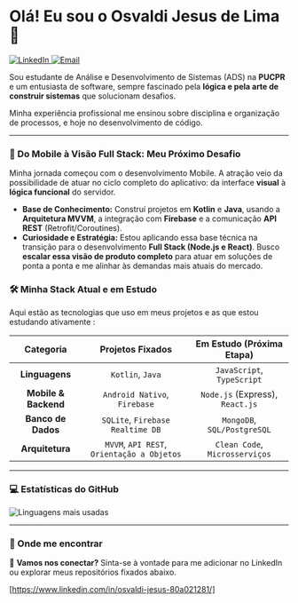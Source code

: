 # Olá! Eu sou o Osvaldi Jesus de Lima  👋
<a href="https://[www.linkedin.com/in/SEU_LINKEDIN_AQUI](https://www.linkedin.com/in/osvaldi-jesus-80a021281/)" target="_blank">
  <img src="https://img.shields.io/badge/LinkedIn-0077B5?style=for-the-badge&logo=linkedin&logoColor=white" alt="LinkedIn" />
</a>
<a href="mailto:osvaldijesus@gmail.com" target="_blank">
  <img src="https://img.shields.io/badge/Email-D14836?style=for-the-badge&logo=gmail&logoColor=white" alt="Email" />
</a>

Sou estudante de Análise e Desenvolvimento de Sistemas (ADS) na **PUCPR** e um entusiasta de software, sempre fascinado pela **lógica e pela arte de construir sistemas** que solucionam desafios.

Minha experiência profissional me ensinou sobre disciplina e organização de processos, e hoje no desenvolvimento de código.

---

### 🚀 Do Mobile à Visão Full Stack: Meu Próximo Desafio

Minha jornada começou com o desenvolvimento Mobile. A atração veio da possibilidade de atuar no ciclo completo do aplicativo: da interface **visual** à **lógica funcional** do servidor.

* **Base de Conhecimento:** Construí projetos em **Kotlin** e **Java**, usando a **Arquitetura MVVM**, a integração com **Firebase** e a comunicação **API REST** (Retrofit/Coroutines).
* **Curiosidade e Estratégia:** Estou aplicando essa base técnica na transição para o desenvolvimento **Full Stack (Node.js e React)**. Busco **escalar essa visão de produto completo** para atuar em soluções de ponta a ponta e me alinhar às demandas mais atuais do mercado.

### 🛠️ Minha Stack Atual e em Estudo

Aqui estão as tecnologias que uso em meus projetos e as que estou estudando ativamente :

| Categoria | Projetos Fixados | Em Estudo (Próxima Etapa) |
| :---: | :---: | :---: |
| **Linguagens** | `Kotlin`, `Java` | `JavaScript`, `TypeScript` |
| **Mobile & Backend** | `Android Nativo`, `Firebase` | `Node.js` (Express), `React.js` |
| **Banco de Dados** | `SQLite`, `Firebase Realtime DB` | `MongoDB`, `SQL/PostgreSQL` |
| **Arquitetura** | `MVVM`, `API REST`, `Orientação a Objetos` | `Clean Code`, `Microsserviços` |

---
### 💻 Estatísticas do GitHub

<img src="https://github-readme-stats.vercel.app/api/top-langs/?username=VirtroidDidi&layout=compact&theme=dark" alt="Linguagens mais usadas" />

---
### 🌱 Onde me encontrar

🔗 **Vamos nos conectar?** Sinta-se à vontade para me adicionar no LinkedIn ou explorar meus repositórios fixados abaixo.

[https://www.linkedin.com/in/osvaldi-jesus-80a021281/]






